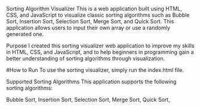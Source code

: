 Sorting Algorithm Visualizer
This is a web application built using HTML, CSS, and JavaScript to visualize classic sorting algorithms such as Bubble Sort, Insertion Sort, Selection Sort, Merge Sort, and Quick Sort.
This application allows users to input their own array or use a randomly generated one.

Purpose
I created this sorting visualizer web application to improve my skills in HTML, CSS, and JavaScript, and to help beginners in programming gain a better understanding of sorting algorithms through visualization.

#How to Run
To use the sorting visualizer, simply run the index.html file.

Supported Sorting Algorithms
This application supports the following sorting algorithms:

Bubble Sort,
Insertion Sort,
Selection Sort,
Merge Sort,
Quick Sort,

